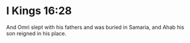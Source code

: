# I Kings 16:28

And Omri slept with his fathers and was buried in Samaria, and Ahab his son reigned in his place.
